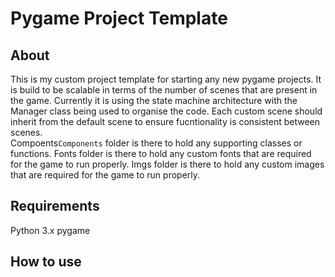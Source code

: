# Pygame Project Template
## About
This is my custom project template for starting any new pygame projects. It is build to be scalable in terms of the number of scenes that are present in the game. Currently it is using the state machine architecture with the Manager class being used to organise the code. Each custom scene should inherit from the default scene to ensure fucntionality is consistent between scenes.   
Compoents`Components` folder is there to hold any supporting classes or functions.
Fonts folder is there to hold any custom fonts that are required for the game to run properly.
Imgs folder is there to hold any custom images that are required for the game to run properly.

## Requirements
Python 3.x
pygame

## How to use
